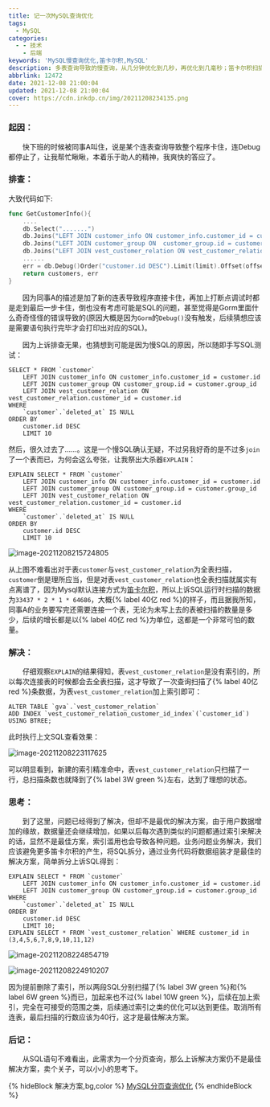 ```yaml
---
title: 记一次MySQL查询优化
tags:
  - MySQL
categories:
  - - 技术
    - 后端
keywords: 'MySQL慢查询优化,笛卡尔积,MySQL'
description: 多表查询导致的慢查询，从几分钟优化到几秒，再优化到几毫秒；笛卡尔积扫描几十亿数据到扫描几十条数据的最终解决方案
abbrlink: 12472
date: 2021-12-08 21:00:04
updated: 2021-12-08 21:00:04
cover: https://cdn.inkdp.cn/img/20211208234135.png
---
```


### 起因：

&emsp;&emsp;快下班的时候被同事A叫住，说是某个连表查询导致整个程序卡住，连Debug都停止了，让我帮忙瞅瞅，本着乐于助人的精神，我爽快的答应了。

### 排查：

大致代码如下:

```go
func GetCustomerInfo(){
    ....
    db.Select(".......")
	db.Joins("LEFT JOIN customer_info ON customer_info.customer_id = customer.id")
	db.Joins("LEFT JOIN customer_group ON  customer_group.id = customer.group_id ")
	db.Joins("LEFT JOIN vest_customer_relation ON vest_customer_relation.customer_id = customer.id") // 新加的代码
    ......
    err = db.Debug()Order("customer.id DESC").Limit(limit).Offset(offset).Find(&customers).Error
    return customers, err
}
```

&emsp;&emsp;因为同事A的描述是加了新的连表导致程序直接卡住，再加上打断点调试时都是走到最后一步卡住，倒也没有考虑可能是SQL的问题，甚至觉得是Gorm里面什么奇奇怪怪的错误导致的(原因大概是因为`Gorm`的`Debug()`没有触发，后续猜想应该是需要语句执行完毕才会打印出对应的SQL)。

&emsp;&emsp;因为上诉排查无果，也猜想到可能是因为慢SQL的原因，所以随即手写SQL测试：

```mysql
SELECT * FROM `customer`
	LEFT JOIN customer_info ON customer_info.customer_id = customer.id
	LEFT JOIN customer_group ON customer_group.id = customer.group_id
	LEFT JOIN vest_customer_relation ON vest_customer_relation.customer_id = customer.id
WHERE
	`customer`.`deleted_at` IS NULL
ORDER BY
	customer.id DESC
	LIMIT 10
```

然后，很久过去了……。这是一个慢SQL确认无疑，不过另我好奇的是不过多`join`了一个表而已，为何会这么夸张，让我祭出大杀器`EXPLAIN`：

```mysql
EXPLAIN SELECT * FROM `customer`
	LEFT JOIN customer_info ON customer_info.customer_id = customer.id
	LEFT JOIN customer_group ON customer_group.id = customer.group_id
	LEFT JOIN vest_customer_relation ON vest_customer_relation.customer_id = customer.id
WHERE
	`customer`.`deleted_at` IS NULL
ORDER BY
	customer.id DESC
	LIMIT 10
```

![image-20211208215724805](https://cdn.inkdp.cn/img/20211208215724.png)

从上图不难看出对于表`customer`与`vest_customer_relation`为全表扫描，`customer`倒是理所应当，但是对表`vest_customer_relation`也全表扫描就属实有点离谱了，因为Mysql默认连接方式为[笛卡尔积](https://zh.wikipedia.org/wiki/%E7%AC%9B%E5%8D%A1%E5%84%BF%E7%A7%AF)，所以上诉SQL运行时扫描的数据为`33437 * 2 * 1 * 64686`，大概{% label 40亿 red %}的样子，而且据我所知，同事A的业务要写完还需要连接一个表，无论为未写上去的表被扫描的数量是多少，后续的增长都是以{% label 40亿 red %}为单位，这都是一个非常可怕的数量。

### 解决：

&emsp;&emsp;仔细观察`EXPLAIN`的结果得知，表`vest_customer_relation`是没有索引的，所以每次连接表的时候都会去全表扫描，这才导致了一次查询扫描了{% label 40亿 red %}条数据，为表`vest_customer_relation`加上索引即可：

```mysql
ALTER TABLE `gva`.`vest_customer_relation` 
ADD INDEX `vest_customer_relation_customer_id_index`(`customer_id`) USING BTREE;
```

此时执行上文SQL查看效果：

![image-20211208223117625](https://cdn.inkdp.cn/img/20211208223117.png)

可以明显看到，新建的索引精准命中，表`vest_customer_relation`只扫描了一行，总扫描条数也就降到了{% label  3W green %}左右，达到了理想的状态。

### 思考：

&emsp;&emsp;到了这里，问题已经得到了解决，但却不是最优的解决方案，由于用户数据增加的缘故，数据量还会继续增加，如果以后每次遇到类似的问题都通过索引来解决的话，显然不是最佳方案，索引滥用也会导致各种问题。业务问题业务解决，我们应该避免更多笛卡尔积的产生，将SQL拆分，通过业务代码将数据组装才是最佳的解决方案，简单拆分上诉SQL得到：

```mysql
EXPLAIN SELECT * FROM `customer`
	LEFT JOIN customer_info ON customer_info.customer_id = customer.id
	LEFT JOIN customer_group ON customer_group.id = customer.group_id
WHERE
	`customer`.`deleted_at` IS NULL
ORDER BY
	customer.id DESC
	LIMIT 10;
EXPLAIN SELECT * FROM `vest_customer_relation` WHERE customer_id in (3,4,5,6,7,8,9,10,11,12)
```

![image-20211208224854719](https://cdn.inkdp.cn/img/20211208224854.png)

![image-20211208224910207](https://cdn.inkdp.cn/img/20211208224910.png)

因为提前删除了索引，所以两段SQL分别扫描了{% label  3W green %}和{% label  6W green %}而已，加起来也不过{% label  10W green %}，后续在加上索引，完全在可接受的范围之类，后续通过索引之类的优化可以达到更佳。取消所有连表，最后扫描的行数应该为40行，这才是最佳解决方案。

### 后记：

&emsp;&emsp;从SQL语句不难看出，此需求为一个分页查询，那么上诉解决方案仍不是最佳解决方案，卖个关子，可以小小的思考下。

{% hideBlock 解决方案,bg,color %}
[MySQL分页查询优化](https://www.inkdp.cn/articles/2020/10/21/1603213579436.html)
{% endhideBlock %}

